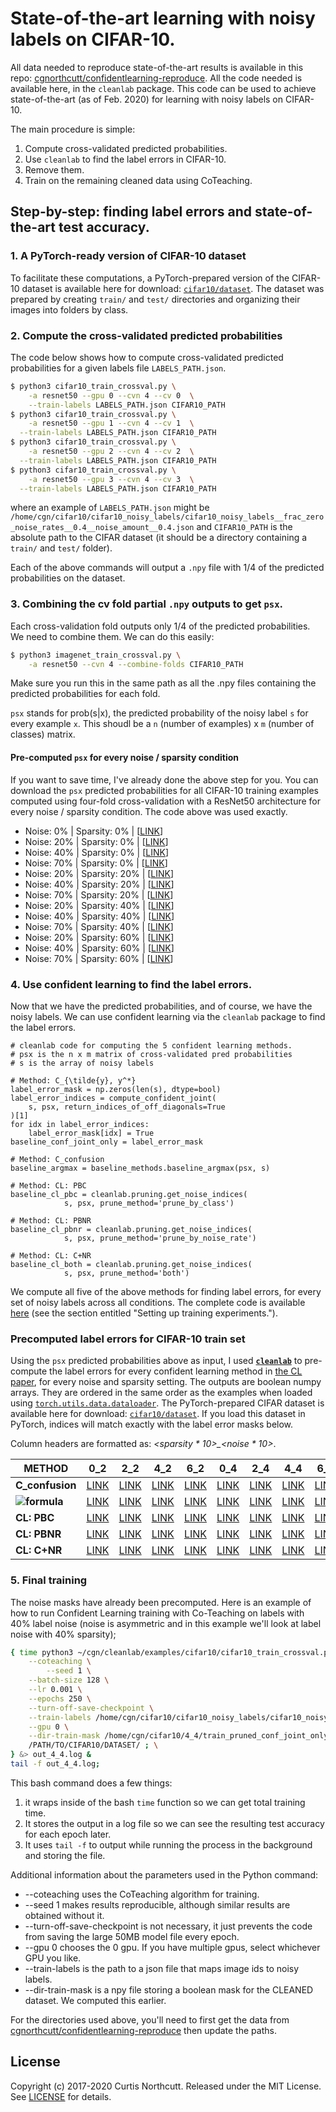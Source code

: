 # State-of-the-art learning with noisy labels on CIFAR-10.

All data needed to reproduce state-of-the-art results is available in this repo: [cgnorthcutt/confidentlearning-reproduce](https://github.com/cgnorthcutt/confidentlearning-reproduce/tree/master/cifar10).
All the code needed is available here, in the `cleanlab` package.
This code can be used to achieve state-of-the-art (as of Feb. 2020) for learning with noisy labels on CIFAR-10.

The main procedure is simple:
1. Compute cross-validated predicted probabilities.
2. Use `cleanlab` to find the label errors in CIFAR-10.
3. Remove them.
4. Train on the remaining cleaned data using CoTeaching.

## Step-by-step: finding label errors and state-of-the-art test accuracy.


### 1. A PyTorch-ready version of CIFAR-10 dataset

To facilitate these computations, a PyTorch-prepared version of the CIFAR-10 dataset is available here for download: [`cifar10/dataset`](https://github.com/cgnorthcutt/confidentlearning-reproduce/tree/master/cifar10/dataset). The dataset was prepared by creating `train/` and `test/` directories and organizing their images into folders by class.

### 2. Compute the cross-validated predicted probabilities

The code below shows how to compute cross-validated predicted probabilities for a given labels file `LABELS_PATH.json`.

```bash
$ python3 cifar10_train_crossval.py \
    -a resnet50 --gpu 0 --cvn 4 --cv 0  \
    --train-labels LABELS_PATH.json CIFAR10_PATH
$ python3 cifar10_train_crossval.py \
    -a resnet50 --gpu 1 --cvn 4 --cv 1  \
  --train-labels LABELS_PATH.json CIFAR10_PATH
$ python3 cifar10_train_crossval.py \
    -a resnet50 --gpu 2 --cvn 4 --cv 2  \
  --train-labels LABELS_PATH.json CIFAR10_PATH
$ python3 cifar10_train_crossval.py \
    -a resnet50 --gpu 3 --cvn 4 --cv 3  \
  --train-labels LABELS_PATH.json CIFAR10_PATH
```

where an example of `LABELS_PATH.json` might be `/home/cgn/cifar10/cifar10_noisy_labels/cifar10_noisy_labels__frac_zero_noise_rates__0.4__noise_amount__0.4.json` and
`CIFAR10_PATH` is the absolute path to the CIFAR dataset (it should be a directory containing a `train/` and `test/` folder).

Each of the above commands will output a `.npy` file with 1/4 of the predicted probabilities on the dataset.


### 3. Combining the cv fold partial `.npy` outputs to get `psx`.

Each cross-validation fold outputs only 1/4 of the predicted probabilities. We need to combine them. We can do this easily:

```bash
$ python3 imagenet_train_crossval.py \
    -a resnet50 --cvn 4 --combine-folds CIFAR10_PATH
```

Make sure you run this in the same path as all the .npy files containing the predicted probabilities for each fold.

`psx` stands for prob(s|x), the predicted probability of the noisy label `s` for every example `x`. This shoudl be a `n` (number of examples) x `m` (number of classes) matrix.

#### Pre-computed `psx` for every noise / sparsity condition

If you want to save time, I've already done the above step for you. You can download the `psx` predicted probabilities for all CIFAR-10 training examples computed using four-fold cross-validation with a ResNet50 architecture for every noise / sparsity condition. The code above was used exactly. 

 * Noise: 0% | Sparsity: 0% | [[LINK](https://github.com/cgnorthcutt/confidentlearning-reproduce/blob/master/cifar10/cifar10_noisy_labels__frac_zero_noise_rates__0_0__noise_amount__0_0/cifar10__train__model_resnet50__pyx.npy)]
 * Noise: 20% | Sparsity: 0% | [[LINK](https://github.com/cgnorthcutt/confidentlearning-reproduce/blob/master/cifar10/cifar10_noisy_labels__frac_zero_noise_rates__0_0__noise_amount__0_2/cifar10__train__model_resnet50__pyx.npy)]
 * Noise: 40% | Sparsity: 0% | [[LINK](https://github.com/cgnorthcutt/confidentlearning-reproduce/blob/master/cifar10/cifar10_noisy_labels__frac_zero_noise_rates__0_0__noise_amount__0_4/cifar10__train__model_resnet50__pyx.npy)]
 * Noise: 70% | Sparsity: 0% | [[LINK](https://github.com/cgnorthcutt/confidentlearning-reproduce/blob/master/cifar10/cifar10_noisy_labels__frac_zero_noise_rates__0_0__noise_amount__0_6/cifar10__train__model_resnet50__pyx.npy)]
 * Noise: 20% | Sparsity: 20% | [[LINK](https://github.com/cgnorthcutt/confidentlearning-reproduce/blob/master/cifar10/cifar10_noisy_labels__frac_zero_noise_rates__0_2__noise_amount__0_2/cifar10__train__model_resnet50__pyx.npy)]
 * Noise: 40% | Sparsity: 20% | [[LINK](https://github.com/cgnorthcutt/confidentlearning-reproduce/blob/master/cifar10/cifar10_noisy_labels__frac_zero_noise_rates__0_2__noise_amount__0_4/cifar10__train__model_resnet50__pyx.npy)]
 * Noise: 70% | Sparsity: 20% | [[LINK](https://github.com/cgnorthcutt/confidentlearning-reproduce/blob/master/cifar10/cifar10_noisy_labels__frac_zero_noise_rates__0_2__noise_amount__0_6/cifar10__train__model_resnet50__pyx.npy)]
 * Noise: 20% | Sparsity: 40% | [[LINK](https://github.com/cgnorthcutt/confidentlearning-reproduce/blob/master/cifar10/cifar10_noisy_labels__frac_zero_noise_rates__0_4__noise_amount__0_2/cifar10__train__model_resnet50__pyx.npy)]
 * Noise: 40% | Sparsity: 40% | [[LINK](https://github.com/cgnorthcutt/confidentlearning-reproduce/blob/master/cifar10/cifar10_noisy_labels__frac_zero_noise_rates__0_4__noise_amount__0_4/cifar10__train__model_resnet50__pyx.npy)]
 * Noise: 70% | Sparsity: 40% | [[LINK](https://github.com/cgnorthcutt/confidentlearning-reproduce/blob/master/cifar10/cifar10_noisy_labels__frac_zero_noise_rates__0_4__noise_amount__0_6/cifar10__train__model_resnet50__pyx.npy)]
 * Noise: 20% | Sparsity: 60% | [[LINK](https://github.com/cgnorthcutt/confidentlearning-reproduce/blob/master/cifar10/cifar10_noisy_labels__frac_zero_noise_rates__0_6__noise_amount__0_2/cifar10__train__model_resnet50__pyx.npy)]
 * Noise: 40% | Sparsity: 60% | [[LINK](https://github.com/cgnorthcutt/confidentlearning-reproduce/blob/master/cifar10/cifar10_noisy_labels__frac_zero_noise_rates__0_6__noise_amount__0_4/cifar10__train__model_resnet50__pyx.npy)]
 * Noise: 70% | Sparsity: 60% | [[LINK](https://github.com/cgnorthcutt/confidentlearning-reproduce/blob/master/cifar10/cifar10_noisy_labels__frac_zero_noise_rates__0_6__noise_amount__0_6/cifar10__train__model_resnet50__pyx.npy)]


### 4. Use confident learning to find the label errors.

Now that we have the predicted probabilities, and of course, we have the noisy labels. We can use confident learning via the `cleanlab` package to find the label errors.

```python3
# cleanlab code for computing the 5 confident learning methods.
# psx is the n x m matrix of cross-validated pred probabilities
# s is the array of noisy labels

# Method: C_{\tilde{y}, y^*}
label_error_mask = np.zeros(len(s), dtype=bool)
label_error_indices = compute_confident_joint(
    s, psx, return_indices_of_off_diagonals=True
)[1]
for idx in label_error_indices:
    label_error_mask[idx] = True
baseline_conf_joint_only = label_error_mask

# Method: C_confusion
baseline_argmax = baseline_methods.baseline_argmax(psx, s)

# Method: CL: PBC
baseline_cl_pbc = cleanlab.pruning.get_noise_indices(
            s, psx, prune_method='prune_by_class')

# Method: CL: PBNR
baseline_cl_pbnr = cleanlab.pruning.get_noise_indices(
            s, psx, prune_method='prune_by_noise_rate')

# Method: CL: C+NR
baseline_cl_both = cleanlab.pruning.get_noise_indices(
            s, psx, prune_method='both')
```

We compute all five of the above methods for finding label errors, for every set of noisy labels across all conditions. The complete code is available [here](https://github.com/cgnorthcutt/confidentlearning-reproduce/blob/master/cifar10/cifar10_benchmarking.ipynb) (see the section entitled "Setting up training experiments.").


### Precomputed label errors for CIFAR-10 train set

Using the `psx` predicted probabilities above as input, I used [**`cleanlab`**](https://pypi.org/project/cleanlab/) to pre-compute the label errors for every confident learning method in [the CL paper](https://arxiv.org/abs/1911.00068), for every noise and sparsity setting. The outputs are boolean numpy arrays. They are ordered in the same order as the examples when loaded using [`torch.utils.data.dataloader`](https://pytorch.org/docs/stable/_modules/torch/utils/data/dataloader.html). The PyTorch-prepared CIFAR dataset is available here for download: [`cifar10/dataset`](https://github.com/cgnorthcutt/confidentlearning-reproduce/tree/master/cifar10/dataset). If you load this dataset in PyTorch, indices will match exactly with the label error masks below.

Column headers are formatted as: *<sparsity * 10>\_<noise * 10>*.


| METHOD | 0_2 | 2_2 | 4_2 | 6_2 | 0_4 | 2_4 | 4_4 | 6_4 | 0_7 | 2_7 | 4_7 | 6_7 |
|--------|-----|-----|-----|-----|-----|-----|-----|-----|-----|-----|-----|-----|
| **C_confusion** | [LINK](https://github.com/cgnorthcutt/confidentlearning-reproduce/blob/master/cifar10/confidentlearning_and_coteaching/results/0_2/train_pruned_argmax/train_mask.npy) | [LINK](https://github.com/cgnorthcutt/confidentlearning-reproduce/blob/master/cifar10/confidentlearning_and_coteaching/results/2_2/train_pruned_argmax/train_mask.npy) | [LINK](https://github.com/cgnorthcutt/confidentlearning-reproduce/blob/master/cifar10/confidentlearning_and_coteaching/results/4_2/train_pruned_argmax/train_mask.npy) | [LINK](https://github.com/cgnorthcutt/confidentlearning-reproduce/blob/master/cifar10/confidentlearning_and_coteaching/results/6_2/train_pruned_argmax/train_mask.npy) |[LINK](https://github.com/cgnorthcutt/confidentlearning-reproduce/blob/master/cifar10/confidentlearning_and_coteaching/results/0_4/train_pruned_argmax/train_mask.npy) | [LINK](https://github.com/cgnorthcutt/confidentlearning-reproduce/blob/master/cifar10/confidentlearning_and_coteaching/results/2_4/train_pruned_argmax/train_mask.npy) | [LINK](https://github.com/cgnorthcutt/confidentlearning-reproduce/blob/master/cifar10/confidentlearning_and_coteaching/results/4_4/train_pruned_argmax/train_mask.npy) | [LINK](https://github.com/cgnorthcutt/confidentlearning-reproduce/blob/master/cifar10/confidentlearning_and_coteaching/results/6_4/train_pruned_argmax/train_mask.npy) |[LINK](https://github.com/cgnorthcutt/confidentlearning-reproduce/blob/master/cifar10/confidentlearning_and_coteaching/results/0_7/train_pruned_argmax/train_mask.npy) | [LINK](https://github.com/cgnorthcutt/confidentlearning-reproduce/blob/master/cifar10/confidentlearning_and_coteaching/results/2_7/train_pruned_argmax/train_mask.npy) | [LINK](https://github.com/cgnorthcutt/confidentlearning-reproduce/blob/master/cifar10/confidentlearning_and_coteaching/results/4_7/train_pruned_argmax/train_mask.npy) | [LINK](https://github.com/cgnorthcutt/confidentlearning-reproduce/blob/master/cifar10/confidentlearning_and_coteaching/results/6_7/train_pruned_argmax/train_mask.npy) |
| **![formula](https://render.githubusercontent.com/render/math?math=C_{\tilde{y},y^*})** | [LINK](https://github.com/cgnorthcutt/confidentlearning-reproduce/blob/master/cifar10/confidentlearning_and_coteaching/results/0_2/train_pruned_conf_joint_only/train_mask.npy) | [LINK](https://github.com/cgnorthcutt/confidentlearning-reproduce/blob/master/cifar10/confidentlearning_and_coteaching/results/2_2/train_pruned_conf_joint_only/train_mask.npy) | [LINK](https://github.com/cgnorthcutt/confidentlearning-reproduce/blob/master/cifar10/confidentlearning_and_coteaching/results/4_2/train_pruned_conf_joint_only/train_mask.npy) | [LINK](https://github.com/cgnorthcutt/confidentlearning-reproduce/blob/master/cifar10/confidentlearning_and_coteaching/results/6_2/train_pruned_conf_joint_only/train_mask.npy) |[LINK](https://github.com/cgnorthcutt/confidentlearning-reproduce/blob/master/cifar10/confidentlearning_and_coteaching/results/0_4/train_pruned_conf_joint_only/train_mask.npy) | [LINK](https://github.com/cgnorthcutt/confidentlearning-reproduce/blob/master/cifar10/confidentlearning_and_coteaching/results/2_4/train_pruned_conf_joint_only/train_mask.npy) | [LINK](https://github.com/cgnorthcutt/confidentlearning-reproduce/blob/master/cifar10/confidentlearning_and_coteaching/results/4_4/train_pruned_conf_joint_only/train_mask.npy) | [LINK](https://github.com/cgnorthcutt/confidentlearning-reproduce/blob/master/cifar10/confidentlearning_and_coteaching/results/6_4/train_pruned_conf_joint_only/train_mask.npy) |[LINK](https://github.com/cgnorthcutt/confidentlearning-reproduce/blob/master/cifar10/confidentlearning_and_coteaching/results/0_7/train_pruned_conf_joint_only/train_mask.npy) | [LINK](https://github.com/cgnorthcutt/confidentlearning-reproduce/blob/master/cifar10/confidentlearning_and_coteaching/results/2_7/train_pruned_conf_joint_only/train_mask.npy) | [LINK](https://github.com/cgnorthcutt/confidentlearning-reproduce/blob/master/cifar10/confidentlearning_and_coteaching/results/4_7/train_pruned_conf_joint_only/train_mask.npy) | [LINK](https://github.com/cgnorthcutt/confidentlearning-reproduce/blob/master/cifar10/confidentlearning_and_coteaching/results/6_7/train_pruned_conf_joint_only/train_mask.npy) |
| **CL: PBC** |  [LINK](https://github.com/cgnorthcutt/confidentlearning-reproduce/blob/master/cifar10/confidentlearning_and_coteaching/results/0_2/train_pruned_cl_pbc/train_mask.npy) | [LINK](https://github.com/cgnorthcutt/confidentlearning-reproduce/blob/master/cifar10/confidentlearning_and_coteaching/results/2_2/train_pruned_cl_pbc/train_mask.npy) | [LINK](https://github.com/cgnorthcutt/confidentlearning-reproduce/blob/master/cifar10/confidentlearning_and_coteaching/results/4_2/train_pruned_cl_pbc/train_mask.npy) | [LINK](https://github.com/cgnorthcutt/confidentlearning-reproduce/blob/master/cifar10/confidentlearning_and_coteaching/results/6_2/train_pruned_cl_pbc/train_mask.npy) |[LINK](https://github.com/cgnorthcutt/confidentlearning-reproduce/blob/master/cifar10/confidentlearning_and_coteaching/results/0_4/train_pruned_cl_pbc/train_mask.npy) | [LINK](https://github.com/cgnorthcutt/confidentlearning-reproduce/blob/master/cifar10/confidentlearning_and_coteaching/results/2_4/train_pruned_cl_pbc/train_mask.npy) | [LINK](https://github.com/cgnorthcutt/confidentlearning-reproduce/blob/master/cifar10/confidentlearning_and_coteaching/results/4_4/train_pruned_cl_pbc/train_mask.npy) | [LINK](https://github.com/cgnorthcutt/confidentlearning-reproduce/blob/master/cifar10/confidentlearning_and_coteaching/results/6_4/train_pruned_cl_pbc/train_mask.npy) |[LINK](https://github.com/cgnorthcutt/confidentlearning-reproduce/blob/master/cifar10/confidentlearning_and_coteaching/results/0_7/train_pruned_cl_pbc/train_mask.npy) | [LINK](https://github.com/cgnorthcutt/confidentlearning-reproduce/blob/master/cifar10/confidentlearning_and_coteaching/results/2_7/train_pruned_cl_pbc/train_mask.npy) | [LINK](https://github.com/cgnorthcutt/confidentlearning-reproduce/blob/master/cifar10/confidentlearning_and_coteaching/results/4_7/train_pruned_cl_pbc/train_mask.npy) | [LINK](https://github.com/cgnorthcutt/confidentlearning-reproduce/blob/master/cifar10/confidentlearning_and_coteaching/results/6_7/train_pruned_cl_pbc/train_mask.npy) |
| **CL: PBNR** |  [LINK](https://github.com/cgnorthcutt/confidentlearning-reproduce/blob/master/cifar10/confidentlearning_and_coteaching/results/0_2/train_pruned_cl_pbnr/train_mask.npy) | [LINK](https://github.com/cgnorthcutt/confidentlearning-reproduce/blob/master/cifar10/confidentlearning_and_coteaching/results/2_2/train_pruned_cl_pbnr/train_mask.npy) | [LINK](https://github.com/cgnorthcutt/confidentlearning-reproduce/blob/master/cifar10/confidentlearning_and_coteaching/results/4_2/train_pruned_cl_pbnr/train_mask.npy) | [LINK](https://github.com/cgnorthcutt/confidentlearning-reproduce/blob/master/cifar10/confidentlearning_and_coteaching/results/6_2/train_pruned_cl_pbnr/train_mask.npy) |[LINK](https://github.com/cgnorthcutt/confidentlearning-reproduce/blob/master/cifar10/confidentlearning_and_coteaching/results/0_4/train_pruned_cl_pbnr/train_mask.npy) | [LINK](https://github.com/cgnorthcutt/confidentlearning-reproduce/blob/master/cifar10/confidentlearning_and_coteaching/results/2_4/train_pruned_cl_pbnr/train_mask.npy) | [LINK](https://github.com/cgnorthcutt/confidentlearning-reproduce/blob/master/cifar10/confidentlearning_and_coteaching/results/4_4/train_pruned_cl_pbnr/train_mask.npy) | [LINK](https://github.com/cgnorthcutt/confidentlearning-reproduce/blob/master/cifar10/confidentlearning_and_coteaching/results/6_4/train_pruned_cl_pbnr/train_mask.npy) |[LINK](https://github.com/cgnorthcutt/confidentlearning-reproduce/blob/master/cifar10/confidentlearning_and_coteaching/results/0_7/train_pruned_cl_pbnr/train_mask.npy) | [LINK](https://github.com/cgnorthcutt/confidentlearning-reproduce/blob/master/cifar10/confidentlearning_and_coteaching/results/2_7/train_pruned_cl_pbnr/train_mask.npy) | [LINK](https://github.com/cgnorthcutt/confidentlearning-reproduce/blob/master/cifar10/confidentlearning_and_coteaching/results/4_7/train_pruned_cl_pbnr/train_mask.npy) | [LINK](https://github.com/cgnorthcutt/confidentlearning-reproduce/blob/master/cifar10/confidentlearning_and_coteaching/results/6_7/train_pruned_cl_pbnr/train_mask.npy) |
| **CL: C+NR** |  [LINK](https://github.com/cgnorthcutt/confidentlearning-reproduce/blob/master/cifar10/confidentlearning_and_coteaching/results/0_2/train_pruned_cl_both/train_mask.npy) | [LINK](https://github.com/cgnorthcutt/confidentlearning-reproduce/blob/master/cifar10/confidentlearning_and_coteaching/results/2_2/train_pruned_cl_both/train_mask.npy) | [LINK](https://github.com/cgnorthcutt/confidentlearning-reproduce/blob/master/cifar10/confidentlearning_and_coteaching/results/4_2/train_pruned_cl_both/train_mask.npy) | [LINK](https://github.com/cgnorthcutt/confidentlearning-reproduce/blob/master/cifar10/confidentlearning_and_coteaching/results/6_2/train_pruned_cl_both/train_mask.npy) |[LINK](https://github.com/cgnorthcutt/confidentlearning-reproduce/blob/master/cifar10/confidentlearning_and_coteaching/results/0_4/train_pruned_cl_both/train_mask.npy) | [LINK](https://github.com/cgnorthcutt/confidentlearning-reproduce/blob/master/cifar10/confidentlearning_and_coteaching/results/2_4/train_pruned_cl_both/train_mask.npy) | [LINK](https://github.com/cgnorthcutt/confidentlearning-reproduce/blob/master/cifar10/confidentlearning_and_coteaching/results/4_4/train_pruned_cl_both/train_mask.npy) | [LINK](https://github.com/cgnorthcutt/confidentlearning-reproduce/blob/master/cifar10/confidentlearning_and_coteaching/results/6_4/train_pruned_cl_both/train_mask.npy) |[LINK](https://github.com/cgnorthcutt/confidentlearning-reproduce/blob/master/cifar10/confidentlearning_and_coteaching/results/0_7/train_pruned_cl_both/train_mask.npy) | [LINK](https://github.com/cgnorthcutt/confidentlearning-reproduce/blob/master/cifar10/confidentlearning_and_coteaching/results/2_7/train_pruned_cl_both/train_mask.npy) | [LINK](https://github.com/cgnorthcutt/confidentlearning-reproduce/blob/master/cifar10/confidentlearning_and_coteaching/results/4_7/train_pruned_cl_both/train_mask.npy) | [LINK](https://github.com/cgnorthcutt/confidentlearning-reproduce/blob/master/cifar10/confidentlearning_and_coteaching/results/6_7/train_pruned_cl_both/train_mask.npy) |


### 5. Final training

The noise masks have already been precomputed. Here is an example of how to run Confident Learning training with Co-Teaching on labels with 40% label noise (noise is asymmetric and in this example we'll look at label noise with 40% sparsity);

```bash
{ time python3 ~/cgn/cleanlab/examples/cifar10/cifar10_train_crossval.py \
	--coteaching \
    	--seed 1 \
	--batch-size 128 \
	--lr 0.001 \
	--epochs 250 \
	--turn-off-save-checkpoint \
	--train-labels /home/cgn/cifar10/cifar10_noisy_labels/cifar10_noisy_labels__frac_zero_noise_rates__0.4__noise_amount__0.4.json \
	--gpu 0 \
	--dir-train-mask /home/cgn/cifar10/4_4/train_pruned_conf_joint_only/train_mask.npy \
	/PATH/TO/CIFAR10/DATASET/ ; \
} &> out_4_4.log &
tail -f out_4_4.log;
```

This bash command does a few things:
1. it wraps inside of the bash `time` function so we can get total training time.
2. It stores the output in a log file so we can see the resulting test accuracy for each epoch later.
3. It uses `tail -f` to output while running the process in the background and storing the file.

Additional information about the parameters used in the Python command:
* --coteaching uses the CoTeaching algorithm for training.
* --seed 1 makes results reproducible, although similar results are obtained without it.
* --turn-off-save-checkpoint is not necessary, it just prevents the code from saving the large 50MB model file every epoch.
* --gpu 0 chooses the 0 gpu. If you have multiple gpus, select whichever GPU you like.
* --train-labels is the path to a json file that maps image ids to noisy labels.
* --dir-train-mask is a npy file storing a boolean mask for the CLEANED dataset. We computed this earlier.

For the directories used above, you'll need to first get the data from [cgnorthcutt/confidentlearning-reproduce](https://github.com/cgnorthcutt/confidentlearning-reproduce/tree/master/cifar10) then update the paths.




## License

Copyright (c) 2017-2020 Curtis Northcutt. Released under the MIT License. See [LICENSE](https://github.com/cgnorthcutt/cleanlab/blob/master/LICENSE) for details.

